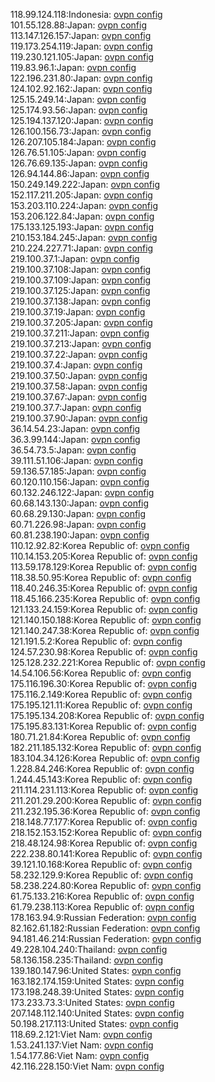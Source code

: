 118.99.124.118:Indonesia: [ovpn config](vpn/118_99_124_118.ovpn)  
101.55.128.88:Japan: [ovpn config](vpn/101_55_128_88.ovpn)  
113.147.126.157:Japan: [ovpn config](vpn/113_147_126_157.ovpn)  
119.173.254.119:Japan: [ovpn config](vpn/119_173_254_119.ovpn)  
119.230.121.105:Japan: [ovpn config](vpn/119_230_121_105.ovpn)  
119.83.96.1:Japan: [ovpn config](vpn/119_83_96_1.ovpn)  
122.196.231.80:Japan: [ovpn config](vpn/122_196_231_80.ovpn)  
124.102.92.162:Japan: [ovpn config](vpn/124_102_92_162.ovpn)  
125.15.249.14:Japan: [ovpn config](vpn/125_15_249_14.ovpn)  
125.174.93.56:Japan: [ovpn config](vpn/125_174_93_56.ovpn)  
125.194.137.120:Japan: [ovpn config](vpn/125_194_137_120.ovpn)  
126.100.156.73:Japan: [ovpn config](vpn/126_100_156_73.ovpn)  
126.207.105.184:Japan: [ovpn config](vpn/126_207_105_184.ovpn)  
126.76.51.105:Japan: [ovpn config](vpn/126_76_51_105.ovpn)  
126.76.69.135:Japan: [ovpn config](vpn/126_76_69_135.ovpn)  
126.94.144.86:Japan: [ovpn config](vpn/126_94_144_86.ovpn)  
150.249.149.222:Japan: [ovpn config](vpn/150_249_149_222.ovpn)  
152.117.211.205:Japan: [ovpn config](vpn/152_117_211_205.ovpn)  
153.203.110.224:Japan: [ovpn config](vpn/153_203_110_224.ovpn)  
153.206.122.84:Japan: [ovpn config](vpn/153_206_122_84.ovpn)  
175.133.125.193:Japan: [ovpn config](vpn/175_133_125_193.ovpn)  
210.153.184.245:Japan: [ovpn config](vpn/210_153_184_245.ovpn)  
210.224.227.71:Japan: [ovpn config](vpn/210_224_227_71.ovpn)  
219.100.37.1:Japan: [ovpn config](vpn/219_100_37_1.ovpn)  
219.100.37.108:Japan: [ovpn config](vpn/219_100_37_108.ovpn)  
219.100.37.109:Japan: [ovpn config](vpn/219_100_37_109.ovpn)  
219.100.37.125:Japan: [ovpn config](vpn/219_100_37_125.ovpn)  
219.100.37.138:Japan: [ovpn config](vpn/219_100_37_138.ovpn)  
219.100.37.19:Japan: [ovpn config](vpn/219_100_37_19.ovpn)  
219.100.37.205:Japan: [ovpn config](vpn/219_100_37_205.ovpn)  
219.100.37.211:Japan: [ovpn config](vpn/219_100_37_211.ovpn)  
219.100.37.213:Japan: [ovpn config](vpn/219_100_37_213.ovpn)  
219.100.37.22:Japan: [ovpn config](vpn/219_100_37_22.ovpn)  
219.100.37.4:Japan: [ovpn config](vpn/219_100_37_4.ovpn)  
219.100.37.50:Japan: [ovpn config](vpn/219_100_37_50.ovpn)  
219.100.37.58:Japan: [ovpn config](vpn/219_100_37_58.ovpn)  
219.100.37.67:Japan: [ovpn config](vpn/219_100_37_67.ovpn)  
219.100.37.7:Japan: [ovpn config](vpn/219_100_37_7.ovpn)  
219.100.37.90:Japan: [ovpn config](vpn/219_100_37_90.ovpn)  
36.14.54.23:Japan: [ovpn config](vpn/36_14_54_23.ovpn)  
36.3.99.144:Japan: [ovpn config](vpn/36_3_99_144.ovpn)  
36.54.73.5:Japan: [ovpn config](vpn/36_54_73_5.ovpn)  
39.111.51.106:Japan: [ovpn config](vpn/39_111_51_106.ovpn)  
59.136.57.185:Japan: [ovpn config](vpn/59_136_57_185.ovpn)  
60.120.110.156:Japan: [ovpn config](vpn/60_120_110_156.ovpn)  
60.132.246.122:Japan: [ovpn config](vpn/60_132_246_122.ovpn)  
60.68.143.130:Japan: [ovpn config](vpn/60_68_143_130.ovpn)  
60.68.29.130:Japan: [ovpn config](vpn/60_68_29_130.ovpn)  
60.71.226.98:Japan: [ovpn config](vpn/60_71_226_98.ovpn)  
60.81.238.190:Japan: [ovpn config](vpn/60_81_238_190.ovpn)  
110.12.92.82:Korea Republic of: [ovpn config](vpn/110_12_92_82.ovpn)  
110.14.153.205:Korea Republic of: [ovpn config](vpn/110_14_153_205.ovpn)  
113.59.178.129:Korea Republic of: [ovpn config](vpn/113_59_178_129.ovpn)  
118.38.50.95:Korea Republic of: [ovpn config](vpn/118_38_50_95.ovpn)  
118.40.246.35:Korea Republic of: [ovpn config](vpn/118_40_246_35.ovpn)  
118.45.166.235:Korea Republic of: [ovpn config](vpn/118_45_166_235.ovpn)  
121.133.24.159:Korea Republic of: [ovpn config](vpn/121_133_24_159.ovpn)  
121.140.150.188:Korea Republic of: [ovpn config](vpn/121_140_150_188.ovpn)  
121.140.247.38:Korea Republic of: [ovpn config](vpn/121_140_247_38.ovpn)  
121.191.5.2:Korea Republic of: [ovpn config](vpn/121_191_5_2.ovpn)  
124.57.230.98:Korea Republic of: [ovpn config](vpn/124_57_230_98.ovpn)  
125.128.232.221:Korea Republic of: [ovpn config](vpn/125_128_232_221.ovpn)  
14.54.106.56:Korea Republic of: [ovpn config](vpn/14_54_106_56.ovpn)  
175.116.196.30:Korea Republic of: [ovpn config](vpn/175_116_196_30.ovpn)  
175.116.2.149:Korea Republic of: [ovpn config](vpn/175_116_2_149.ovpn)  
175.195.121.11:Korea Republic of: [ovpn config](vpn/175_195_121_11.ovpn)  
175.195.134.208:Korea Republic of: [ovpn config](vpn/175_195_134_208.ovpn)  
175.195.83.131:Korea Republic of: [ovpn config](vpn/175_195_83_131.ovpn)  
180.71.21.84:Korea Republic of: [ovpn config](vpn/180_71_21_84.ovpn)  
182.211.185.132:Korea Republic of: [ovpn config](vpn/182_211_185_132.ovpn)  
183.104.34.126:Korea Republic of: [ovpn config](vpn/183_104_34_126.ovpn)  
1.228.84.246:Korea Republic of: [ovpn config](vpn/1_228_84_246.ovpn)  
1.244.45.143:Korea Republic of: [ovpn config](vpn/1_244_45_143.ovpn)  
211.114.231.113:Korea Republic of: [ovpn config](vpn/211_114_231_113.ovpn)  
211.201.29.200:Korea Republic of: [ovpn config](vpn/211_201_29_200.ovpn)  
211.232.195.36:Korea Republic of: [ovpn config](vpn/211_232_195_36.ovpn)  
218.148.77.177:Korea Republic of: [ovpn config](vpn/218_148_77_177.ovpn)  
218.152.153.152:Korea Republic of: [ovpn config](vpn/218_152_153_152.ovpn)  
218.48.124.98:Korea Republic of: [ovpn config](vpn/218_48_124_98.ovpn)  
222.238.80.141:Korea Republic of: [ovpn config](vpn/222_238_80_141.ovpn)  
39.121.10.168:Korea Republic of: [ovpn config](vpn/39_121_10_168.ovpn)  
58.232.129.9:Korea Republic of: [ovpn config](vpn/58_232_129_9.ovpn)  
58.238.224.80:Korea Republic of: [ovpn config](vpn/58_238_224_80.ovpn)  
61.75.133.216:Korea Republic of: [ovpn config](vpn/61_75_133_216.ovpn)  
61.79.238.113:Korea Republic of: [ovpn config](vpn/61_79_238_113.ovpn)  
178.163.94.9:Russian Federation: [ovpn config](vpn/178_163_94_9.ovpn)  
82.162.61.182:Russian Federation: [ovpn config](vpn/82_162_61_182.ovpn)  
94.181.46.214:Russian Federation: [ovpn config](vpn/94_181_46_214.ovpn)  
49.228.104.240:Thailand: [ovpn config](vpn/49_228_104_240.ovpn)  
58.136.158.235:Thailand: [ovpn config](vpn/58_136_158_235.ovpn)  
139.180.147.96:United States: [ovpn config](vpn/139_180_147_96.ovpn)  
163.182.174.159:United States: [ovpn config](vpn/163_182_174_159.ovpn)  
173.198.248.39:United States: [ovpn config](vpn/173_198_248_39.ovpn)  
173.233.73.3:United States: [ovpn config](vpn/173_233_73_3.ovpn)  
207.148.112.140:United States: [ovpn config](vpn/207_148_112_140.ovpn)  
50.198.217.113:United States: [ovpn config](vpn/50_198_217_113.ovpn)  
118.69.2.121:Viet Nam: [ovpn config](vpn/118_69_2_121.ovpn)  
1.53.241.137:Viet Nam: [ovpn config](vpn/1_53_241_137.ovpn)  
1.54.177.86:Viet Nam: [ovpn config](vpn/1_54_177_86.ovpn)  
42.116.228.150:Viet Nam: [ovpn config](vpn/42_116_228_150.ovpn)  
